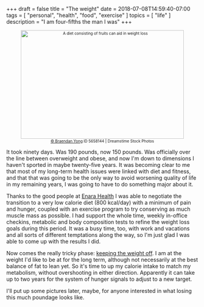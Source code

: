 +++
draft = false
title = "The weight"
date = 2018-07-08T14:59:40-07:00
tags = [
  "personal",
  "health",
  "food",
  "exercise"
]
topics = [
  "life"
]
description = "I am four-fifths the man I was"
+++

<div align="center" style="font-size:x-small"><img src="https://milkfish08.s3.amazonaws.com/photo/blog/abovethefold/dreamstimefree_5658144.jpg" alt="A diet consisting of fruits can aid in weight loss" width="428" height="285" /><br />
<a href="https://www.dreamstime.com/braendan_info">© Braendan Yong</a> ID 5658144 | Dreamstime Stock Photos</div>

It took ninety days.
Was 190 pounds, now 150 pounds.
Was officially over the line between overweight and obese, and now I'm down to dimensions I haven't sported in maybe twenty-five years.
It was becoming clear to me that most of my
long-term health issues were linked with diet and fitness, and that that was going to be the only way to avoid worsening quality of life in my remaining years, I was going to have to do something major about it.

Thanks to the good people at [Enara Health](https://enarahealth.com/) I was able to negotiate the transition to a very low calorie diet (800 kcal/day) with a minimum of pain and hunger, coupled with an exercise program to try conserving as much muscle mass as possible.
I had support the whole time, weekly in-office checkins, metabolic and body composition tests to refine the weight loss goals during this period.
It was a busy time, too, with work and vacations and all sorts of different temptations along the way, so I'm just glad I was able to come up with the results I did.

Now comes the really tricky phase: [keeping the weight off](https://www.youtube.com/watch?v=Qz-MD7UoXCI).
I am at the weight I'd like to be at for the long term, although not necessarily at the best balance of fat to lean yet. So it's time to up my calorie intake to match my metabolism, without overshooting in either direction.
Apparently it can take up to two years for the system of hunger signals to adjust to a new target.

I'll put up some pictures later, maybe, for anyone interested in what losing this much poundage looks like.
